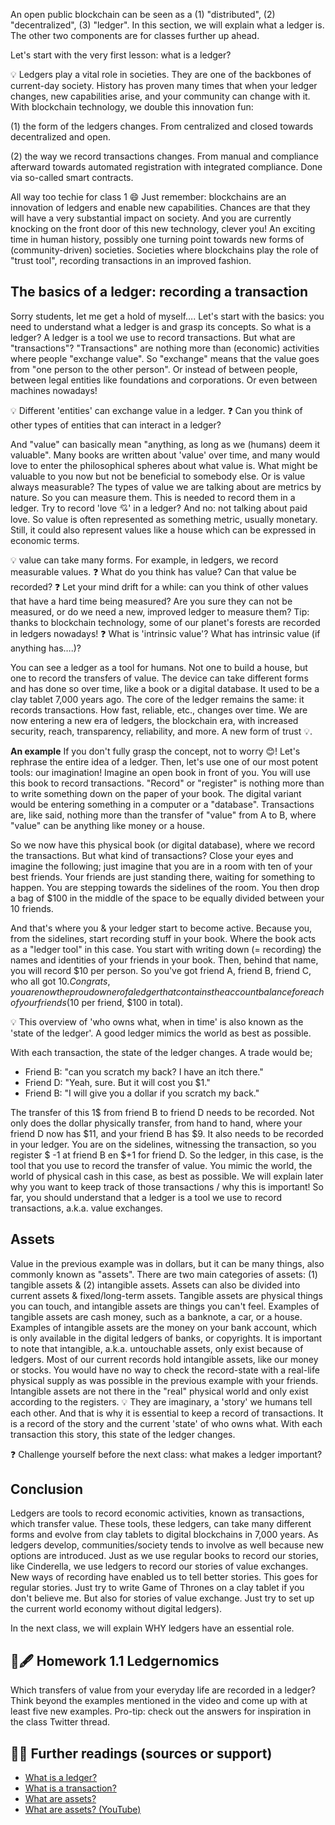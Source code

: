 An open public blockchain can be seen as a (1) "distributed", (2) "decentralized", (3) "ledger". In this section, we will explain what a ledger is. The other two components are for classes further up ahead.

Let's start with the very first lesson: what is a ledger?


💡  Ledgers play a vital role in societies. They are one of the backbones of current-day society. History has proven many times that when your ledger changes, new capabilities arise, and your community can change with it. With blockchain technology, we double this innovation fun:

(1) the form of the ledgers changes. From centralized and closed towards decentralized and open.

(2) the way we record transactions changes. From manual and compliance afterward towards automated registration with integrated compliance. Done via so-called smart contracts.


All way too techie for class 1 😄 Just remember: blockchains are an innovation of ledgers and enable new capabilities. Chances are that they will have a very substantial impact on society. And you are currently knocking on the front door of this new technology, clever you! An exciting time in human history, possibly one turning point towards new forms of (community-driven) societies. Societies where blockchains play the role of "trust tool", recording transactions in an improved fashion.


## The basics of a ledger: recording a transaction
Sorry students, let me get a hold of myself…. Let's start with the basics: you need to understand what a ledger is and grasp its concepts. So what is a ledger? A ledger is a tool we use to record transactions. But what are "transactions"? "Transactions" are nothing more than (economic) activities where people "exchange value". So "exchange" means that the value goes from "one person to the other person". Or instead of between people, between legal entities like foundations and corporations. Or even between machines nowadays!

💡 Different 'entities' can exchange value in a ledger.
❓ Can you think of other types of entities that can interact in a ledger?

And "value" can basically mean "anything, as long as we (humans) deem it valuable". Many books are written about 'value' over time, and many would love to enter the philosophical spheres about what value is. What might be valuable to you now but not be beneficial to somebody else. Or is value always measurable? The types of value we are talking about are metrics by nature. So you can measure them. This is needed to record them in a ledger. Try to record 'love 💘' in a ledger? And no: not talking about paid love. So value is often represented as something metric, usually monetary. Still, it could also represent values like a house which can be expressed in economic terms.

💡 value can take many forms. For example, in ledgers, we record measurable values. 
❓ What do you think has value? Can that value be recorded?
❓ Let your mind drift for a while: can you think of other values that have a hard time being measured? Are you sure they can not be measured, or do we need a new, improved ledger to measure them? Tip: thanks to blockchain technology, some of our planet's forests are recorded in ledgers nowadays!
❓ What is 'intrinsic value'? What has intrinsic value (if anything has….)?

You can see a ledger as a tool for humans. Not one to build a house, but one to record the transfers of value. The device can take different forms and has done so over time, like a book or a digital database. It used to be a clay tablet 7,000 years ago. The core of the ledger remains the same: it records transactions. How fast, reliable, etc., changes over time. We are now entering a new era of ledgers, the blockchain era, with increased security, reach, transparency, reliability, and more. A new form of trust 💡.

**An example**
If you don't fully grasp the concept, not to worry 😊! Let's rephrase the entire idea of a ledger. Then, let's use one of our most potent tools: our imagination!  Imagine an open book in front of you. You will use this book to record transactions. "Record" or "register" is nothing more than to write something down on the paper of your book. The digital variant would be entering something in a computer or a "database". Transactions are, like said, nothing more than the transfer of "value" from A to B, where "value" can be anything like money or a house.

So we now have this physical book (or digital database), where we record the transactions. But what kind of transactions? Close your eyes and imagine the following; just imagine that you are in a room with ten of your best friends. Your friends are just standing there, waiting for something to happen. You are stepping towards the sidelines of the room. You then drop a bag of $100 in the middle of the space to be equally divided between your 10 friends.

And that's where you & your ledger start to become active. Because you, from the sidelines, start recording stuff in your book. Where the book acts as a "ledger tool" in this case. You start with writing down (= recording) the names and identities of your friends in your book. Then, behind that name, you will record $10 per person. So you've got friend A, friend B, friend C, who all got $10. Congrats, you are now the proud owner of a ledger that contains the account balance for each of your friends (10$ per friend, $100 in total).

💡 This overview of 'who owns what, when in time' is also known as the 'state of the ledger'. A good ledger mimics the world as best as possible.

With each transaction, the state of the ledger changes. A trade would be; 

* Friend B: "can you scratch my back? I have an itch there."
* Friend D: "Yeah, sure. But it will cost you $1."
* Friend B: "I will give you a dollar if you scratch my back."

The transfer of this 1$ from friend B to friend D needs to be recorded. Not only does the dollar physically transfer, from hand to hand, where your friend D now has $11, and your friend B has $9. It also needs to be recorded in your ledger. You are on the sidelines, witnessing the transaction, so you register $ -1 at friend B en $+1 for friend D. So the ledger, in this case, is the tool that you use to record the transfer of value. You mimic the world, the world of physical cash in this case, as best as possible. We will explain later why you want to keep track of those transactions / why this is important! So far, you should understand that a ledger is a tool we use to record transactions, a.k.a. value exchanges.

## Assets
Value in the previous example was in dollars, but it can be many things, also commonly known as "assets". There are two main categories of assets: (1) tangible assets & (2) intangible assets. Assets can also be divided into current assets & fixed/long-term assets. Tangible assets are physical things you can touch, and intangible assets are things you can't feel. Examples of tangible assets are cash money, such as a banknote, a car, or a house. Examples of intangible assets are the money on your bank account, which is only available in the digital ledgers of banks, or copyrights. It is important to note that intangible, a.k.a. untouchable assets, only exist because of ledgers. Most of our current records hold intangible assets, like our money or stocks. You would have no way to check the record-state with a real-life physical supply as was possible in the previous example with your friends. Intangible assets are not there in the "real" physical world and only exist according to the registers. 
💡 They are imaginary, a 'story' we humans tell each other. And that is why it is essential to keep a record of transactions. It is a record of the story and the current 'state' of who owns what. With each transaction this story, this state of the ledger changes.

❓ Challenge yourself before the next class: what makes a ledger important?

## Conclusion
Ledgers are tools to record economic activities, known as transactions, which transfer value. These tools, these ledgers, can take many different forms and evolve from clay tablets to digital blockchains in 7,000 years. As ledgers develop, communities/society tends to involve as well because new options are introduced. Just as we use regular books to record our stories, like Cinderella, we use ledgers to record our stories of value exchanges. New ways of recording have enabled us to tell better stories. This goes for regular stories. Just try to write Game of Thrones on a clay tablet if you don't believe me. But also for stories of value exchange. Just try to set up the current world economy without digital ledgers).

In the next class, we will explain WHY ledgers have an essential role.

## 📖🖋 Homework 1.1 Ledgernomics 
Which transfers of value from your everyday life are recorded in a ledger? Think beyond the examples mentioned in the video and come up with at least five new examples. Pro-tip: check out the answers for inspiration in the class Twitter thread.

## 📓🤓 Further readings (sources or support) 
* [What is a ledger?](https://en.wikipedia.org/wiki/Ledger)
* [What is a transaction?](https://en.wikipedia.org/wiki/Transaction)
* [What are assets?](https://en.wikipedia.org/wiki/Asset)
* [What are assets? (YouTube)](https://www.youtube.com/watch?v=nHg4IPX59JE)

